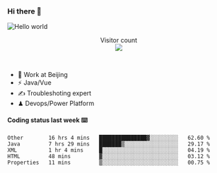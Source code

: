 ### Hi there 👋

<img src="https://raw.githubusercontent.com/sagar-viradiya/sagar-viradiya/master/resources/banner.png" alt="Hello world">
<p align="center"> 
  Visitor count<br/>
  <img src="https://profile-counter.glitch.me/youszoe/count.svg" />
</p>
<br/>

- 🍻 Work at Beijing 
- ⚡  Java/Vue
- ✍️  Troubleshoting expert
- ♟  Devops/Power Platform 

#### Coding status last week ⌨️

<!--START_SECTION:waka-->
```text
Other        16 hrs 4 mins   ███████████████▓░░░░░░░░░   62.60 % 
Java         7 hrs 29 mins   ███████▒░░░░░░░░░░░░░░░░░   29.17 % 
XML          1 hr 4 mins     █░░░░░░░░░░░░░░░░░░░░░░░░   04.19 % 
HTML         48 mins         ▓░░░░░░░░░░░░░░░░░░░░░░░░   03.12 % 
Properties   11 mins         ▒░░░░░░░░░░░░░░░░░░░░░░░░   00.75 % 
```
<!--END_SECTION:waka-->

<br/>
<center><img src="http://ghchart.rshah.org/409ba5/yousazoe" alt="" /></center>


